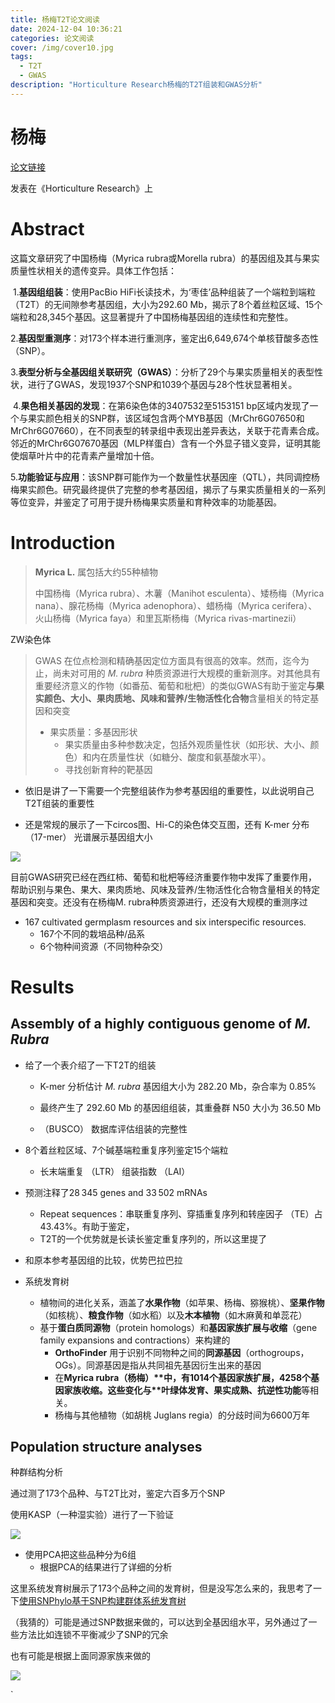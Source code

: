 ```yaml
---
title: 杨梅T2T论文阅读
date: 2024-12-04 10:36:21
categories: 论文阅读
cover: /img/cover10.jpg
tags: 
  - T2T
  - GWAS
description: "Horticulture Research杨梅的T2T组装和GWAS分析"
---
```


# 杨梅

[论文链接](https://academic.oup.com/hr/article/11/3/uhae033/7593780#443677756)

发表在《Horticulture Research》上

# Abstract 

这篇文章研究了中国杨梅（Myrica rubra或Morella rubra）的基因组及其与果实质量性状相关的遗传变异。具体工作包括：

​	1.**基因组组装**：使用PacBio HiFi长读技术，为‘枣佳’品种组装了一个端粒到端粒（T2T）的无间隙参考基因组，大小为292.60 Mb，揭示了8个着丝粒区域、15个端粒和28,345个基因。这显著提升了中国杨梅基因组的连续性和完整性。

​	2.**基因型重测序**：对173个样本进行重测序，鉴定出6,649,674个单核苷酸多态性（SNP）。

​	3.**表型分析与全基因组关联研究（GWAS）**：分析了29个与果实质量相关的表型性状，进行了GWAS，发现1937个SNP和1039个基因与28个性状显著相关。

​	4.**果色相关基因的发现**：在第6染色体的3407532至5153151 bp区域内发现了一个与果实颜色相关的SNP群，该区域包含两个MYB基因（MrChr6G07650和MrChr6G07660），在不同表型的转录组中表现出差异表达，关联于花青素合成。邻近的MrChr6G07670基因（MLP样蛋白）含有一个外显子错义变异，证明其能使烟草叶片中的花青素产量增加十倍。

​	5.**功能验证与应用**：该SNP群可能作为一个数量性状基因座（QTL），共同调控杨梅果实颜色。研究最终提供了完整的参考基因组，揭示了与果实质量相关的一系列等位变异，并鉴定了可用于提升杨梅果实质量和育种效率的功能基因。

# Introduction

> **Myrica L.** 属包括大约55种植物
>
> 中国杨梅（Myrica rubra）、木薯（Manihot esculenta）、矮杨梅（Myrica nana）、腺花杨梅（Myrica adenophora）、蜡杨梅（Myrica cerifera）、火山杨梅（Myrica faya）和里瓦斯杨梅（Myrica rivas-martinezii）

ZW染色体

> GWAS 在位点检测和精确基因定位方面具有很高的效率。然而，迄今为止，尚未对可用的 *M. rubra* 种质资源进行大规模的重新测序。对其他具有重要经济意义的作物（如番茄、葡萄和枇杷）的类似GWAS有助于鉴定**与果实颜色、大小、果肉质地、风味和营养/生物活性化合物**含量相关的特定基因和突变
>
> - 果实质量：多基因形状
>   - 果实质量由多种参数决定，包括外观质量性状（如形状、大小、颜色）和内在质量性状（如糖分、酸度和氨基酸水平）。
>   - 寻找创新育种的靶基因

- 依旧是讲了一下需要一个完整组装作为参考基因组的重要性，以此说明自己T2T组装的重要性

- 还是常规的展示了一下circos图、Hi-C的染色体交互图，还有 K-mer 分布 （17-mer） 光谱展示基因组大小

![](https://pic.imgdb.cn/item/674f058ad0e0a243d4dcdb03.png)

目前GWAS研究已经在西红柿、葡萄和枇杷等经济重要作物中发挥了重要作用，帮助识别与果色、果大、果肉质地、风味及营养/生物活性化合物含量相关的特定基因和突变。还没有在杨梅M. rubra种质资源进行，还没有大规模的重测序过

- 167 cultivated germplasm resources and six interspecific resources.
  - 167个不同的栽培品种/品系
  - 6个物种间资源（不同物种杂交）



# Results

## Assembly of a highly contiguous genome of *M. Rubra*

- 给了一个表介绍了一下T2T的组装

  - K-mer 分析估计 *M. rubra* 基因组大小为 282.20 Mb，杂合率为 0.85%

  - 最终产生了 292.60 Mb 的基因组组装，其重叠群 N50 大小为 36.50 Mb

  - （BUSCO） 数据库评估组装的完整性

- 8个着丝粒区域、7个碱基端粒重复序列鉴定15个端粒
  - 长末端重复 （LTR） 组装指数 （LAI）
- 预测注释了28 345 genes and 33 502 mRNAs
  - Repeat sequences：串联重复序列、穿插重复序列和转座因子 （TE）占43.43%。有助于鉴定，
  - T2T的一个优势就是长读长鉴定重复序列的，所以这里提了
- 和原本参考基因组的比较，优势巴拉巴拉
- 系统发育树
  - 植物间的进化关系，涵盖了**水果作物**（如苹果、杨梅、猕猴桃）、**坚果作物**（如核桃）、**粮食作物**（如水稻）以及**木本植物**（如木麻黄和单蕊花）
  - 基于**蛋白质同源物**（protein homologs）和**基因家族扩展与收缩**（gene family expansions and contractions）来构建的
    - **OrthoFinder** 用于识别不同物种之间的**同源基因**（orthogroups，OGs）。同源基因是指从共同祖先基因衍生出来的基因
    - 在**Myrica rubra（杨梅）\**中，有1014个基因家族扩展，4258个基因家族收缩。这些变化与\**叶绿体发育、果实成熟、抗逆性功能**等相关。
    - 杨梅与其他植物（如胡桃 Juglans regia）的分歧时间为6600万年

## Population structure analyses

种群结构分析

通过测了173个品种、与T2T比对，鉴定六百多万个SNP

使用KASP（一种湿实验）进行了一下验证

![](https://pic.imgdb.cn/item/674f21fbd0e0a243d4dce10e.png)

- 使用PCA把这些品种分为6组
  - 根据PCA的结果进行了详细的分析





这里系统发育树展示了173个品种之间的发育树，但是没写怎么来的，我思考了一下[使用SNPhylo基于SNP构建群体系统发育树](https://taoyan.netlify.app/post/2020-07-15.%E4%BD%BF%E7%94%A8snphylo%E5%9F%BA%E4%BA%8Esnp%E6%9E%84%E5%BB%BA%E7%BE%A4%E4%BD%93%E7%B3%BB%E7%BB%9F%E5%8F%91%E8%82%B2%E6%A0%91/)

（我猜的）可能是通过SNP数据来做的，可以达到全基因组水平，另外通过了一些方法比如连锁不平衡减少了SNP的冗余

也有可能是根据上面同源家族来做的

![](https://pic.imgdb.cn/item/674ee719d0e0a243d4dcc57c.png)



















`
